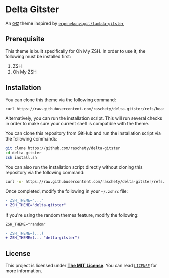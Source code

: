 # Delta Gitster

An [`OMZ`](https://github.com/ohmyzsh/ohmyzsh "ohmyzsh/ohmyzsh") theme inspired by [`ergenekonyigit/lambda-gitster`](https://github.com/ergenekonyigit/lambda-gitster "ergenekonyigit/lambda-gitster")

## Prerequisite

This theme is built specifically for Oh My ZSH. In order to use it, the following must be installed first:

1. ZSH
2. Oh My ZSH

## Installation

You can clone this theme via the following command:

```sh
curl https://raw.githubusercontent.com/raschety/delta-gitster/refs/heads/main/delta-gitster.zsh-theme -o $ZSH_CUSTOM/themes/delta-gitster.zsh-theme
```

Alternatively, you can run the installation script. This will run several
checks in order to make sure your current shell is compatible with the theme.

You can clone this repository from GitHub and run the installation script via
the following commands:

```sh
git clone https://github.com/raschety/delta-gitster
cd delta-gitster
zsh install.sh
```

You can also run the installation script directly without cloning this
repository via the following command:

```sh
curl -o- https://raw.githubusercontent.com/raschety/delta-gitster/refs/heads/main/install.sh | zsh
```


Once completed, modify the following in your `~/.zshrc` file:

```diff
- ZSH_THEME="..."
+ ZSH_THEME="delta-gitster"
```

If you're using the random themes feature, modify the following:

```diff
ZSH_THEME="random"

- ZSH_THEME=(...)
+ ZSH_THEME=(... "delta-gitster")
```

## License

This project is licensed under
[**The MIT License**](https://opensource.org/license/mit "The MIT License").
You can read [`LICENSE`](./LICENSE "LICENSE") for more information.
